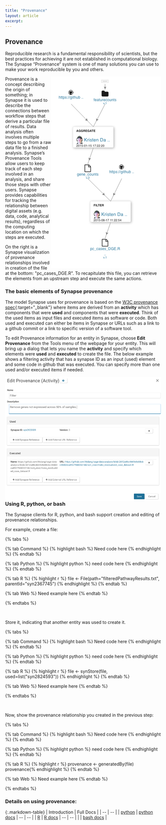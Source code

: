 ```yaml
---
title: "Provenance"
layout: article
excerpt: 
---
```


## Provenance

Reproducible research is a fundamental responsibility of scientists, but the best practices for achieving it are not established in computational biology. The Synapse “Provenance” system is one of many solutions you can use to make your work reproducible by you and others.

<img src="/assets/images/Prov_web_screenshot.png" align="right">

Provenance is a concept describing the origin of something; in Synapse it is used to describe the connections between workflow steps that derive a particular file of results. Data analysis often involves multiple steps to go from a raw data file to a finished analysis.  Synapse’s Provenance Tools allow users to keep track of each step involved in an analysis, and share those steps with other users. Synapse provides capabilities for tracking the relationship between digital assets (e.g. data, code, analytical results), regardless of the computing location on which the steps are executed.

On the right is a Synapse visualization of provenance relationships involved in creation of the file at the bottom: "pc_cases_DGE.R". To recapitulate this file, you can retrieve the elements from an upstream step and execute the same actions.


### The basic elements of Synapse provenance


The model Synapse uses for provenance is based on the [W3C provenance spec](https://www.w3.org/standards/techs/provenance#w3c_all){:target="_blank"} where items are derived from an **activity** which has components that were **used**  and components that were **executed**.  Think of the used items as input files and executed items as software or code.  Both used and executed can either be items in Synapse or URLs such as a link to a github commit or a link to specific version of a software tool.  

To edit Provenance information for an entity in Synapse, choose **Edit Provenance** from the Tools menu of the webpage for your entity. This will bring up a dialog that lets you name the **activity** and specify which elements were **used** and **executed** to create the file. The below example shows a filtering activity that has a synapse ID as an input (used) element and some code in github that was executed. You can specify more than one used and/or executed items if needed.

<img style="float: left;" src="/assets/images/Prov_web_editing.png">


### Using R, python, or bash

The Synapse clients for R, python, and bash support creation and editing of provenance relationships.

For example, create a file:

{% tabs %}

{% tab Command %}
{% highlight bash %}
Need code here
{% endhighlight %}
{% endtab %}

{% tab Python %}
{% highlight python %}
need code here
{% endhighlight %}
{% endtab %}

{% tab R %}
{% highlight r %}
file <- File(path="filteredPathwayResults.txt", parentId="syn2367745")
{% endhighlight %}
{% endtab %}

{% tab Web %}
Need example here
{% endtab %}

{% endtabs %}

<br>


Store it, indicating that another entity was used to create it.

{% tabs %}

{% tab Command %}
{% highlight bash %}
Need code here
{% endhighlight %}
{% endtab %}

{% tab Python %}
{% highlight python %}
need code here
{% endhighlight %}
{% endtab %}

{% tab R %}
{% highlight r %}
file <- synStore(file, used=list("syn2824593"))
{% endhighlight %}
{% endtab %}

{% tab Web %}
Need example here
{% endtab %}

{% endtabs %}

<br>

Now, show the provenance relationship you created in the previous step:

{% tabs %}

{% tab Command %}
{% highlight bash %}
Need code here
{% endhighlight %}
{% endtab %}

{% tab Python %}
{% highlight python %}
need code here
{% endhighlight %}
{% endtab %}

{% tab R %}
{% highlight r %}
provenance <- generatedBy(file)
provenance{% endhighlight %}
{% endtab %}

{% tab Web %}
Need example here
{% endtab %}

{% endtabs %}



### Details on using provenance:

{:.markdown-table}
| Introduction | Full Docs |
| -- | -- |
| [python](https://www.synapse.org/#!Synapse:syn1768504/wiki/56099) | [python docs](http://docs.synapse.org/python/)
| -- | -- |
| [R](https://www.synapse.org/#!Synapse:syn1834618/wiki/55486) | [R docs](http://docs.synapse.org/r)
| -- | -- |
|  | [bash docs](http://docs.synapse.org/python/CommandLineClient.html) |



